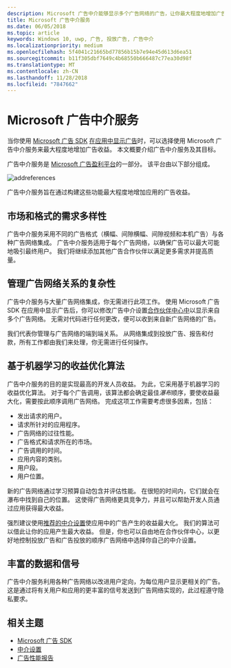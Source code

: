 ```yaml
---
description: Microsoft 广告中介能够显示多个广告网络的广告，让你最大程度地增加广告收益，并充分利用应用促销功能。
title: Microsoft 广告中介服务
ms.date: 06/05/2018
ms.topic: article
keywords: Windows 10, uwp, 广告, 投放广告, 广告中介
ms.localizationpriority: medium
ms.openlocfilehash: 5f4041c21665bd77856b15b7e94e45d613d6ea51
ms.sourcegitcommit: b11f305dbf7649c4b68550b666487c77ea30d98f
ms.translationtype: MT
ms.contentlocale: zh-CN
ms.lasthandoff: 11/28/2018
ms.locfileid: "7847662"
---
```

# <a name="microsoft-ad-mediation-service"></a>Microsoft 广告中介服务

当你使用 [Microsoft 广告 SDK](http://aka.ms/ads-sdk-uwp) [在应用中显示广告](display-ads-in-your-app.md)时，可以选择使用 Microsoft 广告中介服务来最大程度地增加广告收益。 本文概要介绍广告中介服务及其目标。

广告中介服务是 [Microsoft 广告盈利平台](https://developer.microsoft.com/windows/ad-monetization-platform)的一部分。 该平台由以下部分组成。

![addreferences](images/ad-mediation-service.png)

广告中介服务旨在通过构建这些功能最大程度地增加应用的广告收益。

## <a name="diversity-of-demand-by-market-and-format"></a>市场和格式的需求多样性

广告中介服务采用不同的广告格式（横幅、间隙横幅、间隙视频和本机广告）与各种广告网络集成。 广告中介服务适用于每个广告网络，以确保广告可以最大可能地吸引最终用户。 我们将继续添加其他广告合作伙伴以满足更多需求并提高质量。

## <a name="manage-complexity-of-ad-network-relationships"></a>管理广告网络关系的复杂性  

广告中介服务与大量广告网络集成，你无需进行此项工作。 使用 Microsoft 广告 SDK 在应用中显示广告后，你可以修改广告中介设置[合作伙伴中心中](../publish/in-app-ads.md#mediation-settings)以显示来自多个广告网络。 无需对代码进行任何更改，便可以收到来自新广告网络的广告。

我们代表你管理与广告网络的端到端关系。 从网络集成到投放广告、报告和付款，所有工作都由我们来处理，你无需进行任何操作。

## <a name="machine-learning-based-yield-optimization-algorithms"></a>基于机器学习的收益优化算法

广告中介服务的目的是实现最高的开发人员收益。 为此，它采用基于机器学习的收益优化算法。 对于每个广告调用，该算法都会确定最佳*瀑布*顺序，要使收益最大化，需要按此顺序调用广告网络。 完成这项工作需要考虑很多因素，包括：

* 发出请求的用户。
* 请求所针对的应用程序。
* 广告网络的过往性能。
* 广告格式和请求所在的市场。
* 广告调用的时间。
* 应用内容的类别。
* 用户段。
* 用户位置。

新的广告网络通过学习预算自动包含并评估性能。 在很短的时间内，它们就会在瀑布中找到自己的位置。 这使得广告网络更具竞争力，并且可以帮助开发人员通过应用获得最大收益。

强烈建议使用[推荐的中介设置](../publish/in-app-ads.md#mediation-settings)使应用中的广告产生的收益最大化。 我们的算法可以借此让你的应用产生最大收益。 但是，你也可以自由地在合作伙伴中心，以更好地控制投放广告和广告投放的顺序广告网络中选择你自己的中介设置。

## <a name="rich-data-and-signals"></a>丰富的数据和信号

广告中介服务利用各种广告网络以改进用户定向，为每位用户显示更相关的广告。 这是通过将有关用户和应用的更丰富的信号发送到广告网络实现的，此过程遵守隐私要求。

## <a name="related-topics"></a>相关主题

* [Microsoft 广告 SDK](http://aka.ms/ads-sdk-uwp)
* [中介设置](../publish/in-app-ads.md#mediation-settings)
* [广告性能报告](../publish/advertising-performance-report.md)
